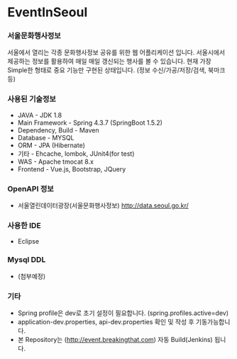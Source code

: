 EventInSeoul
============

### 서울문화행사정보
서울에서 열리는 각종 문화행사정보 공유를 위한 웹 어플리케이션 입니다.
서울시에서 제공하는 정보를 활용하여 매일 매일 갱신되는 행사를 볼 수 있습니다.
현재 가장 Simple한 형태로 중요 기능만 구현된 상태입니다. (정보 수신/가공/저장/검색, 북마크 등)

### 사용된 기술정보

* JAVA - JDK 1.8
* Main Framework - Spring 4.3.7 (SpringBoot 1.5.2) 
* Dependency, Build - Maven
* Database - MYSQL
* ORM - JPA (Hibernate)
* 기타 - Ehcache, lombok, JUnit4(for test)
* WAS - Apache tmocat 8.x
* Frontend - Vue.js, Bootstrap, JQuery

### OpenAPI 정보 
- 서울열린데이터광장(서울문화행사정보) http://data.seoul.go.kr/

### 사용한 IDE 
- Eclipse

### Mysql DDL 
- (첨부예정)

### 기타 
- Spring profile은 dev로 초기 설정이 필요합니다. (spring.profiles.active=dev)
- application-dev.properties, api-dev.properties 확인 및 작성 후 기동가능합니다.
- 본 Repository는 (http://event.breakingthat.com) 자동 Build(Jenkins) 됩니다.